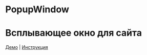 PopupWindow
============

Всплывающее окно для сайта
============
<a href="http://jsfiddle.net/v2zm37tq/">Демо</a> | <a href="http://zabolotskikh.com/tips/vsplyvayushhee-okno-dlya-sajjta/">Инструкция</a>
